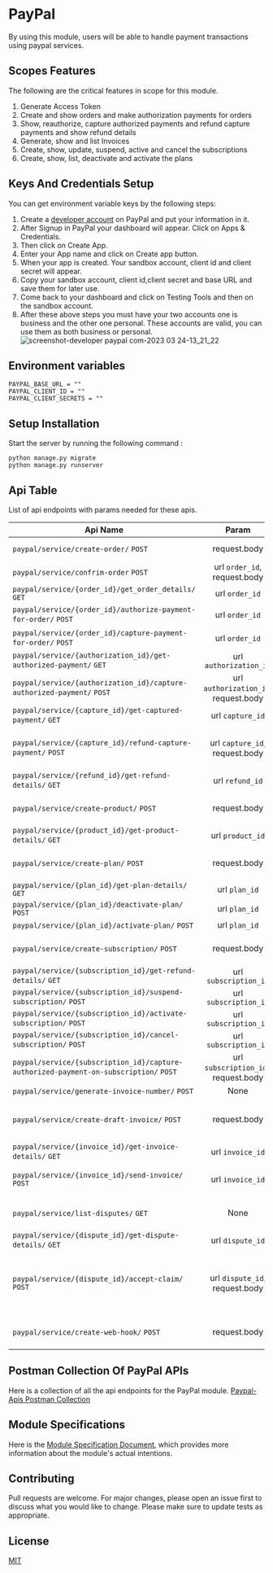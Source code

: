 # PayPal

By using this module, users will be able to handle payment transactions using paypal services.

## Scopes Features

The following are the critical features in scope for this module.

1. Generate Access Token
2. Create and show orders and make authorization payments for orders
3. Show, reauthorize, capture authorized payments and refund capture payments and show refund details
4. Generate, show and list Invoices
5. Create, show, update, suspend, active and cancel the subscriptions
6. Create, show, list, deactivate and activate the plans

## Keys And Credentials Setup

You can get environment variable keys by the following steps:

1. Create a [developer account](https://www.paypal.com/signin/client?flow=provisionUser&country.x=US&locale.x=en_US) on
   PayPal and put your information in it.
2. After Signup in PayPal your dashboard will appear. Click on Apps & Credentials.
3. Then click on Create App.
4. Enter your App name and click on Create app button.
5. When your app is created. Your sandbox account, client id and client secret will appear.
6. Copy your sandbox account, client id,client secret and base URL and save them for later use.
7. Come back to your dashboard and click on Testing Tools and then on the sandbox account.
8. After these above steps you must have your two accounts one is business and the other one personal. These accounts
   are valid, you can use them as both business or personal.
   ![screenshot-developer paypal com-2023 03 24-13_21_22](https://user-images.githubusercontent.com/120275623/227464447-7a9c576f-4745-4b9d-b383-fb2ffa19b520.png)

## Environment variables

```
PAYPAL_BASE_URL = ""
PAYPAL_CLIENT_ID = ""
PAYPAL_CLIENT_SECRETS = ""
```

## Setup Installation

Start the server by running the following command :

```
python manage.py migrate
python manage.py runserver
```

## Api Table

List of api endpoints with params needed for these apis.

| Api Name                                                                              |                Param                 | Description                                                                                                                                                                                                                                                                                                                                                                           |
|---------------------------------------------------------------------------------------|:------------------------------------:|:--------------------------------------------------------------------------------------------------------------------------------------------------------------------------------------------------------------------------------------------------------------------------------------------------------------------------------------------------------------------------------------|
| `paypal/service/create-order/` `POST`                                                 |             request.body             | Creates an order Required the request body. For details about request body visit the given link.  https://developer.paypal.com/docs/api/orders/v2/#orders_create                                                                                                                                                                                                                      |
| `paypal/service/confrim-order` `POST`                                                 |     url `order_id`, request.body     | Confirm an order Required the request body and order_id as path param to confirm the order.                                                                                                                                                                                                                                                                                           |
| `paypal/service/{order_id}/get_order_details/`  `GET`                                 |            url `order_id`            | Shows details for an order, by ID.                                                                                                                                                                                                                                                                                                                                                    |
| `paypal/service/{order_id}/authorize-payment-for-order/` `POST`                       |            url `order_id`            | Authorizes payment for an order. To successfully authorize payment for an order, the buyer must first approve the order                                                                                                                                                                                                                                                               |
| `paypal/service/{order_id}/capture-payment-for-order/` `POST`                         |            url `order_id`            | Captures payment for an order. To successfully capture payment for an order, the buyer must first approve the order.                                                                                                                                                                                                                                                                  |
| `paypal/service/{authorization_id}/get-authorized-payment/`  `GET`                    |        url `authorization_id`        | Shows details for an authorized payment, by ID                                                                                                                                                                                                                                                                                                                                        |
| `paypal/service/{authorization_id}/capture-authorized-payment/`  `POST`               | url `authorization_id`, request.body | Captures an authorized payment, by ID.  The API also required Capture details in request body. For details about request body visit the given link  https://developer.paypal.com/docs/api/payments/v2/#authorizations_capture                                                                                                                                                         |
| `paypal/service/{capture_id}/get-captured-payment/` `GET`                             |           url `capture_id`           | Shows details for a captured payment, by ID.                                                                                                                                                                                                                                                                                                                                          |
| `paypal/service/{capture_id}/refund-capture-payment/` `POST`                          |    url `capture_id`, request.body    | Refunds a captured payment, by ID. For a full refund, include an empty payload in the JSON request body. For a partial refund, include an amount object in the JSON request body.For more details about request body visit the given link . https://developer.paypal.com/docs/api/payments/v2/#captures_refund                                                                        |
| `paypal/service/{refund_id}/get-refund-details/` `GET`                                |           url `refund_id`            | Shows details for a refund, by ID.                                                                                                                                                                                                                                                                                                                                                    |
| `paypal/service/create-product/` `POST`                                               |             request.body             | Creates a product Required the request body. For details about request body visit the given link  https://developer.paypal.com/docs/api/catalog-products/v1/#products_create                                                                                                                                                                                                          |
| `paypal/service/{product_id}/get-product-details/` `GET`                              |           url `product_id`           | Shows details for a product, by ID                                                                                                                                                                                                                                                                                                                                                    |
| `paypal/service/create-plan/`  `POST`                                                 |             request.body             | Creates a plan that defines pricing and billing cycle details for subscriptions. Required the request body. For details about request body visit the given link  https://developer.paypal.com/docs/api/subscriptions/v1/#plans_create                                                                                                                                                 |
| `paypal/service/{plan_id}/get-plan-details/`  `GET`                                   |            url `plan_id`             | Shows details for a plan, by ID.                                                                                                                                                                                                                                                                                                                                                      |
| `paypal/service/{plan_id}/deactivate-plan/`  `POST`                                   |            url `plan_id`             | Deactivates a plan, by ID.                                                                                                                                                                                                                                                                                                                                                            |
| `paypal/service/{plan_id}/activate-plan/` `POST`                                      |            url `plan_id`             | Activates a plan, by ID.                                                                                                                                                                                                                                                                                                                                                              |
| `paypal/service/create-subscription/` `POST`                                          |             request.body             | Creates a subscription. Required the request body. For details about request body visit the given link  https://developer.paypal.com/docs/api/subscriptions/v1/#subscriptions_create                                                                                                                                                                                                  |
| `paypal/service/{subscription_id}/get-refund-details/` `GET`                          |        url `subscription_id`         | Shows details for a subscription, by ID.                                                                                                                                                                                                                                                                                                                                              |
| `paypal/service/{subscription_id}/suspend-subscription/`   `POST`                     |        url `subscription_id`         | Suspends the subscription.                                                                                                                                                                                                                                                                                                                                                            |
| `paypal/service/{subscription_id}/activate-subscription/`  `POST`                     |        url `subscription_id`         | Activates the subscription.                                                                                                                                                                                                                                                                                                                                                           |
| `paypal/service/{subscription_id}/cancel-subscription/`    `POST`                     |        url `subscription_id`         | Cancels the subscription. To cancel the subscription you must suspend it first                                                                                                                                                                                                                                                                                                        |
| `paypal/service/{subscription_id}/capture-authorized-payment-on-subscription/` `POST` | url `subscription_id` , request.body | Captures an authorized payment from the subscriber on the subscription. Required the request body. For details about request body visit the given link  https://developer.paypal.com/docs/api/subscriptions/v1/#subscriptions_capture                                                                                                                                                 |
| `paypal/service/generate-invoice-number/`   `POST`                                    |                 None                 | Generates the next invoice number that is available to the merchant                                                                                                                                                                                                                                                                                                                   |
| `paypal/service/create-draft-invoice/`       `POST`                                   |             request.body             | Creates a draft invoice. To move the invoice from a draft to payable state, you must send the invoice Required the request body. For details about request body visit the given link  https://developer.paypal.com/docs/api/invoicing/v2/#invoices_create                                                                                                                             |
| `paypal/service/{invoice_id}/get-invoice-details/`  `GET`                             |           url `invoice_id`           | Shows details for an invoice, by ID.                                                                                                                                                                                                                                                                                                                                                  |
| `paypal/service/{invoice_id}/send-invoice/`   `POST`                                  |           url `invoice_id`           | Sends or schedules an invoice, by ID, to be sent to a customer. Required the request body. For details about request body visit the given link  https://developer.paypal.com/docs/api/invoicing/v2/#invoices_send                                                                                                                                                                     |
| `paypal/service/list-disputes/`               `GET`                                   |                 None                 | Lists disputes with a summary set of details, which shows the dispute_id, reason, status, dispute_state, dispute_life_cycle_stage, dispute_channel, dispute_amount, create_time and update_time fields                                                                                                                                                                                |
| `paypal/service/{dispute_id}/get-dispute-details/`  `GET`                             |           url `dispute_id`           | Shows details for a dispute, by ID.                                                                                                                                                                                                                                                                                                                                                   |
| `paypal/service/{dispute_id}/accept-claim/`          `POST`                           |   url `dispute_id`,   request.body   | Accepts liability for a claim, by ID. When you accept liability for a claim, the dispute closes in the customer’s favor and PayPal automatically refunds money to the customer from the merchant's account. Required the request body. For details about request body visit the given link  https://developer.paypal.com/docs/api/customer-disputes/v1/#disputes-actions_accept-claim |
| `paypal/service/create-web-hook/`                    `POST`                           |             request.body             | Subscribes your webhook listener to events. Required the request body. For details about request body visit the given link  https://developer.paypal.com/docs/api/webhooks/v1/#webhooks_post                                                                                                                                                                                          |

## Postman Collection Of PayPal APIs

Here is a collection of all the api endpoints for the PayPal module.
[Paypal-Apis Postman Collection](https://drive.google.com/file/d/1L5Y9Z56f57Ubocz_hI78GFIGK981tABp/view?usp=share_link)

## Module Specifications

Here is
the [Module Specification Document](https://docs.google.com/document/d/1OMUhgHQm7NlkEa-YREjCy9GEj9807rVaV6MRyp4j-mc/edit?usp=sharing),
which provides more information about the module's actual intentions.

## Contributing

Pull requests are welcome. For major changes, please open an issue first to discuss what you would like to change.
Please make sure to update tests as appropriate.

## License

[MIT](https://choosealicense.com/licenses/mit/)
